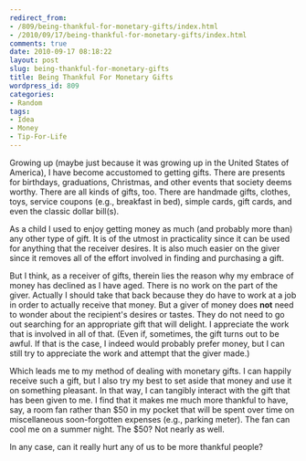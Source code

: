 ```yaml
---
redirect_from:
- /809/being-thankful-for-monetary-gifts/index.html
- /2010/09/17/being-thankful-for-monetary-gifts/index.html
comments: true
date: 2010-09-17 08:18:22
layout: post
slug: being-thankful-for-monetary-gifts
title: Being Thankful For Monetary Gifts
wordpress_id: 809
categories:
- Random
tags:
- Idea
- Money
- Tip-For-Life
---
```


Growing up (maybe just because it was growing up in the United States of America), I have become accustomed to getting gifts.  There are presents for birthdays, graduations, Christmas, and other events that society deems worthy.  There are all kinds of gifts, too.  There are handmade gifts, clothes, toys, service coupons (e.g., breakfast in bed), simple cards, gift cards, and even the classic dollar bill(s).

As a child I used to enjoy getting money as much (and probably more than) any other type of gift.  It is of the utmost in practicality since it can be used for anything that the receiver desires.  It is also much easier on the giver since it removes all of the effort involved in finding and purchasing a gift.  

But I think, as a receiver of gifts, therein lies the reason why my embrace of money has declined as I have aged.  There is no work on the part of the giver.  Actually I should take that back because they do have to work at a job in order to actually receive that money.  But a giver of money does **not** need to wonder about the recipient's desires or tastes.  They do not need to go out searching for an appropriate gift that will delight.  I appreciate the work that is involved in all of that.  (Even if, sometimes, the gift turns out to be awful.  If that is the case, I indeed would probably prefer money, but I can still try to appreciate the work and attempt that the giver made.)

Which leads me to my method of dealing with monetary gifts.  I can happily receive such a gift, but I also try my best to set aside that money and use it on something pleasant.  In that way, I can tangibly interact with the gift that has been given to me.  I find that it makes me much more thankful to have, say, a room fan rather than $50 in my pocket that will be spent over time on miscellaneous soon-forgotten expenses (e.g., parking meter).  The fan can cool me on a summer night.  The $50?  Not nearly as well.

In any case, can it really hurt any of us to be more thankful people?

